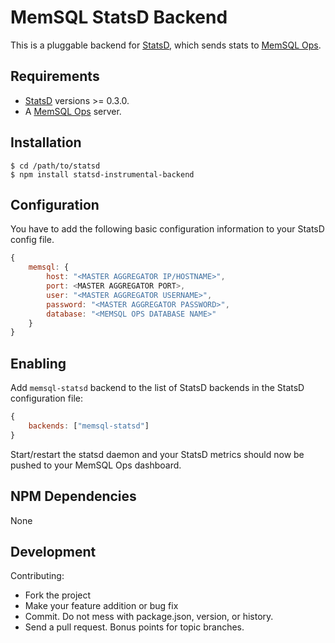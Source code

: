 # MemSQL StatsD Backend

This is a pluggable backend for [StatsD][statsd], which sends stats to [MemSQL Ops][ops].

## Requirements

 * [StatsD][statsd] versions >= 0.3.0.
 * A [MemSQL Ops][ops] server.

## Installation

    $ cd /path/to/statsd
    $ npm install statsd-instrumental-backend

## Configuration

You have to add the following basic configuration information to your
StatsD config file.

```js
{
    memsql: {
        host: "<MASTER AGGREGATOR IP/HOSTNAME>",
        port: <MASTER AGGREGATOR PORT>,
        user: "<MASTER AGGREGATOR USERNAME>",
        password: "<MASTER AGGREGATOR PASSWORD>",
        database: "<MEMSQL OPS DATABASE NAME>"
    }
}
```

## Enabling

Add `memsql-statsd` backend to the list of StatsD
backends in the StatsD configuration file:

```js
{
    backends: ["memsql-statsd"]
}
```

Start/restart the statsd daemon and your StatsD metrics should now be
pushed to your MemSQL Ops dashboard.

## NPM Dependencies

None

## Development

Contributing:

 * Fork the project
 * Make your feature addition or bug fix
 * Commit. Do not mess with package.json, version, or history.
 * Send a pull request. Bonus points for topic branches.

[statsd]: https://github.com/etsy/statsd
[ops]: http://www.memsql.com/features#dashboard
